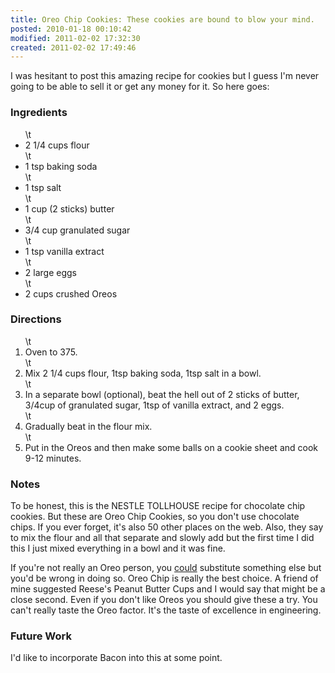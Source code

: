 ```yaml
---
title: Oreo Chip Cookies: These cookies are bound to blow your mind.
posted: 2010-01-18 00:10:42
modified: 2011-02-02 17:32:30
created: 2011-02-02 17:49:46
---
```

I was hesitant to post this amazing recipe for cookies but I guess I'm never going to be able to sell it or get any money for it. So here goes:
<h3><strong>Ingredients</strong></h3>
<ul>
\t<li>2 1/4 cups flour</li>
\t<li>1 tsp baking soda</li>
\t<li>1 tsp salt</li>
\t<li>1 cup (2 sticks) butter</li>
\t<li>3/4 cup granulated sugar</li>
\t<li>1 tsp vanilla extract</li>
\t<li>2 large eggs</li>
\t<li>2 cups crushed Oreos</li>
</ul>
<h3><strong>Directions</strong></h3>
<ol>
\t<li>Oven to 375.</li>
\t<li>Mix 2 1/4 cups flour, 1tsp baking soda, 1tsp salt in a bowl.</li>
\t<li>In a separate bowl (optional), beat the hell out of 2 sticks of butter, 3/4cup of granulated sugar, 1tsp of vanilla extract, and 2 eggs.</li>
\t<li>Gradually beat in the flour mix.</li>
\t<li>Put in the Oreos and then make some balls on a cookie sheet and cook 9-12 minutes.</li>
</ol>
<h3><strong>Notes</strong></h3>
To be honest, this is the NESTLE TOLLHOUSE recipe for chocolate chip cookies. But these are Oreo Chip Cookies, so you don't use chocolate chips. If you ever forget, it's also 50 other places on the web. Also, they say to mix the flour and all that separate and slowly add but the first time I did this I just mixed everything in a bowl and it was fine.

If you're not really an Oreo person, you <span style="text-decoration: underline;">could</span> substitute something else but you'd be wrong in doing so. Oreo Chip is really the best choice. A friend of mine suggested Reese's Peanut Butter Cups and I would say that might be a close second. Even if you don't like Oreos you should give these a try. You can't really taste the Oreo factor. It's the taste of excellence in engineering.
<h3><strong>Future Work</strong></h3>
I'd like to incorporate Bacon into this at some point.

